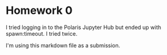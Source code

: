 # Homework 0

I tried logging in to the Polaris Jupyter Hub but ended up with spawn:timeout. I tried twice.

I'm using this markdown file as a submission.
